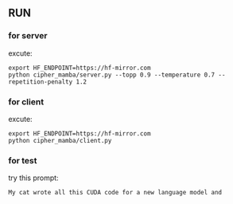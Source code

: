 ## RUN

### for server

excute:

```
export HF_ENDPOINT=https://hf-mirror.com
python cipher_mamba/server.py --topp 0.9 --temperature 0.7 --repetition-penalty 1.2
```

### for client

excute:

```
export HF_ENDPOINT=https://hf-mirror.com
python cipher_mamba/client.py
```


### for test

try this prompt:

```
My cat wrote all this CUDA code for a new language model and
```